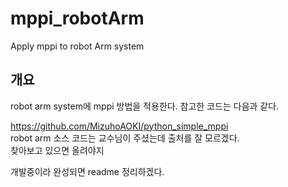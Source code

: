 # mppi_robotArm
Apply mppi to robot Arm system

## 개요
robot arm system에 mppi 방법을 적용한다.
참고한 코드는 다음과 같다.

https://github.com/MizuhoAOKI/python_simple_mppi <br>
robot arm 소스 코드는 교수님이 주셨는데 출처를 잘 모르겠다.<br>
찾아보고 있으면 올려야지


개발중이라 완성되면 readme 정리하겠다.
